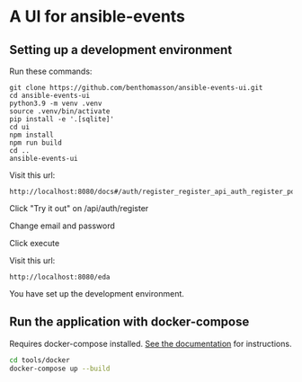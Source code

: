 # A UI for ansible-events

## Setting up a development environment


Run these commands:

    git clone https://github.com/benthomasson/ansible-events-ui.git
    cd ansible-events-ui
    python3.9 -m venv .venv
    source .venv/bin/activate
    pip install -e '.[sqlite]'
    cd ui
    npm install
    npm run build
    cd ..
    ansible-events-ui


Visit this url:

    http://localhost:8080/docs#/auth/register_register_api_auth_register_post


Click "Try it out" on /api/auth/register

Change email and password

Click execute


Visit this url:


    http://localhost:8080/eda


You have set up the development environment.

## Run the application with docker-compose

Requires docker-compose installed. [See the documentation](https://docs.docker.com/compose/install/) for instructions.

```sh
cd tools/docker
docker-compose up --build
```
